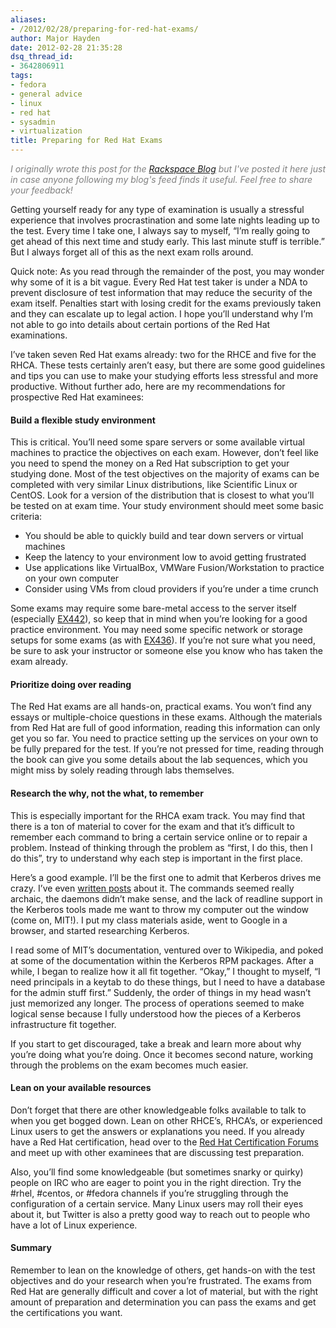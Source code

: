 ```yaml
---
aliases:
- /2012/02/28/preparing-for-red-hat-exams/
author: Major Hayden
date: 2012-02-28 21:35:28
dsq_thread_id:
- 3642806911
tags:
- fedora
- general advice
- linux
- red hat
- sysadmin
- virtualization
title: Preparing for Red Hat Exams
---
```


<em style="color: grey;">I originally wrote this post for the <a href="http://www.rackspace.com/blog/preparing-for-red-hat-exams/">Rackspace Blog</a> but I've posted it here just in case anyone following my blog's feed finds it useful. Feel free to share your feedback!</em>

Getting yourself ready for any type of examination is usually a stressful experience that involves procrastination and some late nights leading up to the test. Every time I take one, I always say to myself, “I’m really going to get ahead of this next time and study early. This last minute stuff is terrible.” But I always forget all of this as the next exam rolls around.

Quick note: As you read through the remainder of the post, you may wonder why some of it is a bit vague. Every Red Hat test taker is under a NDA to prevent disclosure of test information that may reduce the security of the exam itself. Penalties start with losing credit for the exams previously taken and they can escalate up to legal action. I hope you’ll understand why I’m not able to go into details about certain portions of the Red Hat examinations.

I’ve taken seven Red Hat exams already: two for the RHCE and five for the RHCA. These tests certainly aren’t easy, but there are some good guidelines and tips you can use to make your studying efforts less stressful and more productive. Without further ado, here are my recommendations for prospective Red Hat examinees:

#### Build a flexible study environment

This is critical. You’ll need some spare servers or some available virtual machines to practice the objectives on each exam. However, don’t feel like you need to spend the money on a Red Hat subscription to get your studying done. Most of the test objectives on the majority of exams can be completed with very similar Linux distributions, like Scientific Linux or CentOS. Look for a version of the distribution that is closest to what you’ll be tested on at exam time. Your study environment should meet some basic criteria:

  * You should be able to quickly build and tear down servers or virtual machines
  * Keep the latency to your environment low to avoid getting frustrated
  * Use applications like VirtualBox, VMWare Fusion/Workstation to practice on your own computer
  * Consider using VMs from cloud providers if you’re under a time crunch

Some exams may require some bare-metal access to the server itself (especially [EX442][1]), so keep that in mind when you’re looking for a good practice environment. You may need some specific network or storage setups for some exams (as with [EX436][2]). If you’re not sure what you need, be sure to ask your instructor or someone else you know who has taken the exam already.

#### Prioritize doing over reading

The Red Hat exams are all hands-on, practical exams. You won’t find any essays or multiple-choice questions in these exams. Although the materials from Red Hat are full of good information, reading this information can only get you so far. You need to practice setting up the services on your own to be fully prepared for the test. If you’re not pressed for time, reading through the book can give you some details about the lab sequences, which you might miss by solely reading through labs themselves.

#### Research the why, not the what, to remember

This is especially important for the RHCA exam track. You may find that there is a ton of material to cover for the exam and that it’s difficult to remember each command to bring a certain service online or to repair a problem. Instead of thinking through the problem as “first, I do this, then I do this”, try to understand why each step is important in the first place.

Here’s a good example. I’ll be the first one to admit that Kerberos drives me crazy. I’ve even [written posts][3] about it. The commands seemed really archaic, the daemons didn’t make sense, and the lack of readline support in the Kerberos tools made me want to throw my computer out the window (come on, MIT!). I put my class materials aside, went to Google in a browser, and started researching Kerberos.

I read some of MIT’s documentation, ventured over to Wikipedia, and poked at some of the documentation within the Kerberos RPM packages. After a while, I began to realize how it all fit together. “Okay,” I thought to myself, “I need principals in a keytab to do these things, but I need to have a database for the admin stuff first.” Suddenly, the order of things in my head wasn’t just memorized any longer. The process of operations seemed to make logical sense because I fully understood how the pieces of a Kerberos infrastructure fit together.

If you start to get discouraged, take a break and learn more about why you’re doing what you’re doing. Once it becomes second nature, working through the problems on the exam becomes much easier.

#### Lean on your available resources

Don’t forget that there are other knowledgeable folks available to talk to when you get bogged down. Lean on other RHCE’s, RHCA’s, or experienced Linux users to get the answers or explanations you need. If you already have a Red Hat certification, head over to the [Red Hat Certification Forums][4] and meet up with other examinees that are discussing test preparation.

Also, you’ll find some knowledgeable (but sometimes snarky or quirky) people on IRC who are eager to point you in the right direction. Try the #rhel, #centos, or #fedora channels if you’re struggling through the configuration of a certain service. Many Linux users may roll their eyes about it, but Twitter is also a pretty good way to reach out to people who have a lot of Linux experience.

#### Summary

Remember to lean on the knowledge of others, get hands-on with the test objectives and do your research when you’re frustrated. The exams from Red Hat are generally difficult and cover a lot of material, but with the right amount of preparation and determination you can pass the exams and get the certifications you want.

 [1]: https://www.redhat.com/courses/ex442_red_hat_enterprise_system_monitoring_and_performance_tuning_expertise_exam/
 [2]: https://www.redhat.com/courses/ex436_red_hat_enterprise_clustering_and_storage_management_expertise_exam/
 [3]: http://rackerhacker.com/2012/02/02/kerberos-for-haters/
 [4]: https://certforums.redhat.com/login.php